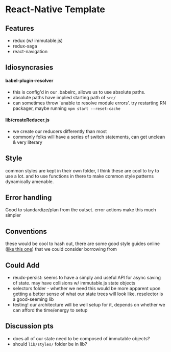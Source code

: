 # React-Native Template


## Features

* redux (w/ immutable.js)
* redux-saga
* react-navigation

## Idiosyncrasies

#### babel-plugin-resolver
 * this is config'd in our .babelrc, allows us to use absolute paths.
 * absolute paths have implied starting path of `src/`
 * can sometimes throw 'unable to resolve module errors'. try restarting RN packager, maybe running `npm start --reset-cache`

#### lib/createReducer.js
* we create our reducers differently than most
* commonly folks will have a series of switch statements, can get unclean & very literary

## Style

common styles are kept in their own folder, I think these are cool to try to use a lot. and to use functions in there to make common style patterns dynamically amenable.

## Error handling

Good to standardize/plan from the outset. error actions make this much simpler

## Conventions

these would be cool to hash out, there are some good style guides online ([like this one](https://github.com/airbnb/javascript)) that we could consider borrowing from

## Could Add

* reudx-persist: seems to have a simply and useful API for async saving of state. may have collisions w/ immutable.js state objects
* selectors folder - whether we need this would be more apparent upon getting a better sense of what our state trees will look like. reselector is a good-seeming lib
* testing! our architecture will be well setup for it, depends on whether we can afford the time/energy to setup

## Discussion pts

* does all of our state need to be composed of immutable objects?
* should `lib/styles/` folder be in lib?
